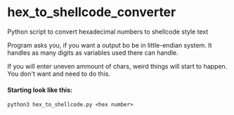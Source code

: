 # hex_to_shellcode_converter
Python script to convert hexadecimal numbers to shellcode style text

Program asks you, if you want a output bo be in little-endian system.
It handles as many digits as variables used there can handle.

If you will enter uneven ammount of chars, weird things will start to happen. You don't want and need to do this.

#### Starting look like this:
`python3 hex_to_shellcode.py <hex number>`
